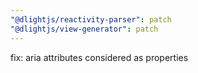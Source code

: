```yaml
---
"@dlightjs/reactivity-parser": patch
"@dlightjs/view-generator": patch
---
```


fix: aria attributes considered as properties
